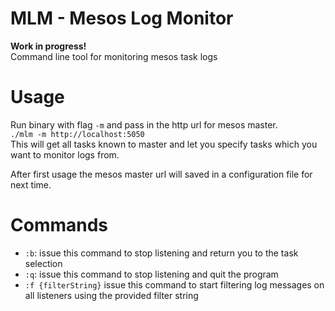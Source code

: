 # MLM - Mesos Log Monitor
**Work in progress!**    
Command line tool for monitoring mesos task logs

# Usage
Run binary with flag `-m` and pass in the http url for mesos master.  
`` ./mlm -m http://localhost:5050 ``  
This will get all tasks known to master and let you specify tasks which you want to monitor logs from.

After first usage the mesos master url will saved in a configuration file for next time.

# Commands
 - `:b`: issue this command to stop listening and return you to the task selection  
 - `:q`: issue this command to stop listening and quit the program  
 - `:f {filterString}` issue this command to start filtering log messages on all listeners using the provided filter string
  